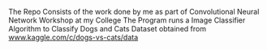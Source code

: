 The Repo Consists of the work done by me as part of Convolutional Neural Network Workshop at my College
The Program runs a Image Classifier Algorithm to Classify Dogs and Cats
Dataset obtained from www.kaggle.com/c/dogs-vs-cats/data
